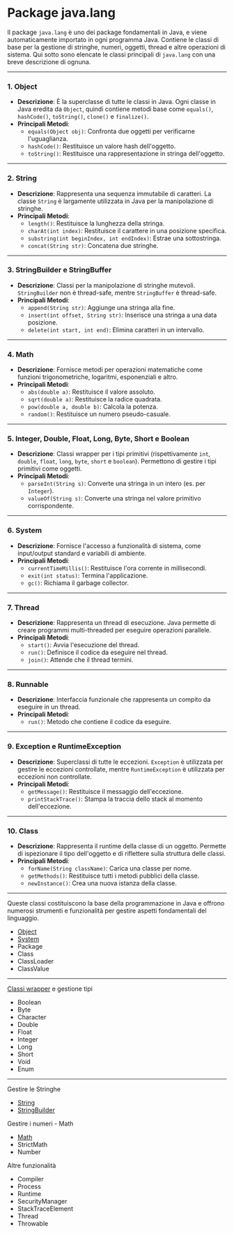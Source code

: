 # Package java.lang

Il package `java.lang` è uno dei package fondamentali in Java, e viene automaticamente importato in ogni programma Java. Contiene le classi di base per la gestione di stringhe, numeri, oggetti, thread e altre operazioni di sistema. Qui sotto sono elencate le classi principali di `java.lang` con una breve descrizione di ognuna.

---

### 1. **Object**

- **Descrizione**: È la superclasse di tutte le classi in Java. Ogni classe in Java eredita da `Object`, quindi contiene metodi base come `equals()`, `hashCode()`, `toString()`, `clone()` e `finalize()`.
- **Principali Metodi**:
  - `equals(Object obj)`: Confronta due oggetti per verificarne l'uguaglianza.
  - `hashCode()`: Restituisce un valore hash dell'oggetto.
  - `toString()`: Restituisce una rappresentazione in stringa dell'oggetto.

---

### 2. **String**

- **Descrizione**: Rappresenta una sequenza immutabile di caratteri. La classe `String` è largamente utilizzata in Java per la manipolazione di stringhe.
- **Principali Metodi**:
  - `length()`: Restituisce la lunghezza della stringa.
  - `charAt(int index)`: Restituisce il carattere in una posizione specifica.
  - `substring(int beginIndex, int endIndex)`: Estrae una sottostringa.
  - `concat(String str)`: Concatena due stringhe.

---

### 3. **StringBuilder** e **StringBuffer**

- **Descrizione**: Classi per la manipolazione di stringhe mutevoli. `StringBuilder` non è thread-safe, mentre `StringBuffer` è thread-safe.
- **Principali Metodi**:
  - `append(String str)`: Aggiunge una stringa alla fine.
  - `insert(int offset, String str)`: Inserisce una stringa a una data posizione.
  - `delete(int start, int end)`: Elimina caratteri in un intervallo.

---

### 4. **Math**

- **Descrizione**: Fornisce metodi per operazioni matematiche come funzioni trigonometriche, logaritmi, esponenziali e altro.
- **Principali Metodi**:
  - `abs(double a)`: Restituisce il valore assoluto.
  - `sqrt(double a)`: Restituisce la radice quadrata.
  - `pow(double a, double b)`: Calcola la potenza.
  - `random()`: Restituisce un numero pseudo-casuale.

---

### 5. **Integer**, **Double**, **Float**, **Long**, **Byte**, **Short** e **Boolean**

- **Descrizione**: Classi wrapper per i tipi primitivi (rispettivamente `int`, `double`, `float`, `long`, `byte`, `short` e `boolean`). Permettono di gestire i tipi primitivi come oggetti.
- **Principali Metodi**:
  - `parseInt(String s)`: Converte una stringa in un intero (es. per `Integer`).
  - `valueOf(String s)`: Converte una stringa nel valore primitivo corrispondente.

---

### 6. **System**

- **Descrizione**: Fornisce l'accesso a funzionalità di sistema, come input/output standard e variabili di ambiente.
- **Principali Metodi**:
  - `currentTimeMillis()`: Restituisce l'ora corrente in millisecondi.
  - `exit(int status)`: Termina l'applicazione.
  - `gc()`: Richiama il garbage collector.

---

### 7. **Thread**

- **Descrizione**: Rappresenta un thread di esecuzione. Java permette di creare programmi multi-threaded per eseguire operazioni parallele.
- **Principali Metodi**:
  - `start()`: Avvia l'esecuzione del thread.
  - `run()`: Definisce il codice da eseguire nel thread.
  - `join()`: Attende che il thread termini.

---

### 8. **Runnable**

- **Descrizione**: Interfaccia funzionale che rappresenta un compito da eseguire in un thread.
- **Principali Metodi**:
  - `run()`: Metodo che contiene il codice da eseguire.

---

### 9. **Exception** e **RuntimeException**

- **Descrizione**: Superclassi di tutte le eccezioni. `Exception` è utilizzata per gestire le eccezioni controllate, mentre `RuntimeException` è utilizzata per eccezioni non controllate.
- **Principali Metodi**:
  - `getMessage()`: Restituisce il messaggio dell'eccezione.
  - `printStackTrace()`: Stampa la traccia dello stack al momento dell'eccezione.

---

### 10. **Class**

- **Descrizione**: Rappresenta il runtime della classe di un oggetto. Permette di ispezionare il tipo dell'oggetto e di riflettere sulla struttura delle classi.
- **Principali Metodi**:
  - `forName(String className)`: Carica una classe per nome.
  - `getMethods()`: Restituisce tutti i metodi pubblici della classe.
  - `newInstance()`: Crea una nuova istanza della classe.

---

Queste classi costituiscono la base della programmazione in Java e offrono numerosi strumenti e funzionalità per gestire aspetti fondamentali del linguaggio.

- [Object](https://github.com/maboglia/CorsoJava/blob/master/appunti/API_Java/021_java_lang_Object.md)
- [System](https://github.com/maboglia/CorsoJava/blob/master/appunti/API_Java/021_java_lang_System.md)
- Package
- Class
- ClassLoader
- ClassValue

---

[Classi wrapper](https://github.com/maboglia/CorsoJava/blob/master/appunti/021_Classi_wrapper.md) e gestione tipi

- Boolean
- Byte
- Character
- Double
- Float
- Integer
- Long
- Short
- Void
- Enum

---

Gestire le Stringhe

- [String](https://github.com/maboglia/CorsoJava/blob/master/appunti/007_stringhe.md)
- [StringBuilder](https://github.com/maboglia/CorsoJava/blob/master/appunti/007_stringhe.md)

Gestire i numeri - Math

- [Math](https://github.com/maboglia/CorsoJava/blob/master/appunti/API_Java/021_java_lang_Math.md)
- StrictMath
- Number

Altre funzionalità

- Compiler
- Process
- Runtime
- SecurityManager
- StackTraceElement
- Thread
- Throwable
